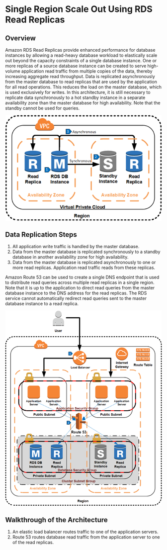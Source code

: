 # Single Region Scale Out Using RDS Read Replicas

## Overview

Amazon RDS Read Replicas provide enhanced performance for database instances by allowing a read-heavy database workload to elastically scale out beyond the capacity constraints of a single database instance. One or more replicas of a source database instance can be created to serve high-volume application read traffic from multiple copies of the data, thereby increasing aggregate read throughput. Data is replicated asynchronously from the master database to read replicas that are used by the application for all read operations. This reduces the load on the master database, which is used exclusively for writes. In this architecture, it is still necessary to replicate data synchronously to a hot standby instance in a separate availability zone than the master database for high availability. Note that the standby cannot be used for queries.

![Single Region Replication](single-region-replication.png)

## Data Replication Steps

1. All application write traffic is handled by the master database.
2. Data from the master database is replicated synchronously to a standby database in another availability zone for high availability.
3. Data from the master database is replicated asynchronously to one or more read replicas. Application read traffic reads from these replicas.

Amazon Route 53 can be used to create a single DNS endpoint that is used to distribute read queries across multiple read replicas in a single region. Note that it is up to the application to direct read queries from the master database instance to the DNS address for the read replicas. The RDS service cannot automatically redirect read queries sent to the master database instance to a read replica.

![Read Replica Scale Out](single-region-scale-out.png)

## Walkthrough of the Architecture

1. An elastic load balancer routes traffic to one of the application servers.
2. Route 53 routes database read traffic from the application server to one of the read replicas.
